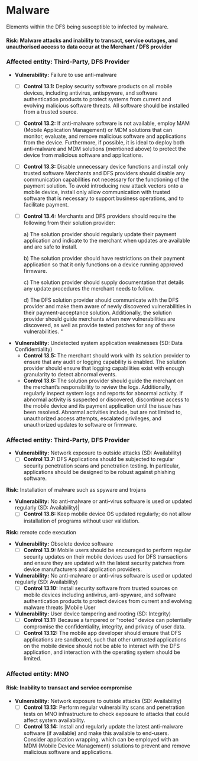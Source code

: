 # Malware

Elements within the DFS being susceptible to infected by malware.

#### **Risk:** Malware attacks and inability to transact, service outages, and unauthorised access to data occur at the Merchant / DFS provider

### Affected entity: Third-Party, DFS Provider

* **Vulnerability:** Failure to use anti-malware
  * [ ] **Control 13.1:** Deploy security software products on all mobile devices, including antivirus, antispyware, and software authentication products to protect systems from current and evolving malicious software threats. All software should be installed from a trusted source.
  * [ ] **Control 13.2:** If anti-malware software is not available, employ MAM (Mobile Application Management) or MDM solutions that can monitor, evaluate, and remove malicious software and applications from the device. Furthermore, if possible, it is ideal to deploy both anti-malware and MDM solutions (mentioned above) to protect the device from malicious software and applications.
  * [ ] **Control 13.3:** Disable unnecessary device functions and install only trusted software Merchants and DFS providers should disable any communication capabilities not necessary for the functioning of the payment solution. To avoid introducing new attack vectors onto a mobile device, install only allow communication with trusted software that is necessary to support business operations, and to facilitate payment.
  *   [ ] **Control 13.4:** Merchants and DFS providers should require the following from their solution provider:

      a) The solution provider should regularly update their payment application and indicate to the merchant when updates are available and are safe to install.

      b) The solution provider should have restrictions on their payment application so that it only functions on a device running approved firmware.

      c) The solution provider should supply documentation that details any update procedures the merchant needs to follow.

      d) The DFS solution provider should communicate with the DFS provider and make them aware of newly discovered vulnerabilities in their payment-acceptance solution. Additionally, the solution provider should guide merchants when new vulnerabilities are discovered, as well as provide tested patches for any of these vulnerabilities. "
* **Vulnerability:** Undetected system application weaknesses (SD: Data Confidentiality)
  * **Control 13.5:** The merchant should work with its solution provider to ensure that any audit or logging capability is enabled. The solution provider should ensure that logging capabilities exist with enough granularity to detect abnormal events.
  * **Control 13.6:** The solution provider should guide the merchant on the merchant’s responsibility to review the logs. Additionally, regularly inspect system logs and reports for abnormal activity. If abnormal activity is suspected or discovered, discontinue access to the mobile device and its payment application until the issue has been resolved. Abnormal activities include, but are not limited to, unauthorized access attempts, escalated privileges, and unauthorized updates to software or firmware.

### Affected entity: Third-Party, DFS Provider

* **Vulnerability:** Network exposure to outside attacks (SD: Availability)
  * [ ] **Control 13.7:** DFS Applications should be subjected to regular security penetration scans and penetration testing. In particular, applications should be designed to be robust against phishing software.

**Risk:** Installation of malware such as spyware and trojans

* **Vulnerability:** No anti-malware or anti-virus software is used or updated regularly (SD: Availability)|
  * [ ] **Control 13.8:** Keep mobile device OS updated regularly; do not allow installation of programs without user validation.

**Risk:** remote code execution

* **Vulnerability:** Obsolete device software
  * [ ] **Control 13.9:** Mobile users should be encouraged to perform regular security updates on their mobile devices used for DFS transactions and ensure they are updated with the latest security patches from device manufacturers and application providers.
* **Vulnerability:** No anti-malware or anti-virus software is used or updated regularly (SD: Availability)
  * [ ] **Control 13.10:** Install security software from trusted sources on mobile devices including antivirus, anti-spyware, and software authentication products to protect devices from current and evolving malware threats |Mobile User
* **Vulnerability:** User device tampering and rooting (SD: Integrity)
  * [ ] **Control 13.11:** Because a tampered or “rooted” device can potentially compromise the confidentiality, integrity, and privacy of user data.
  * [ ] **Control 13.12:** The mobile app developer should ensure that DFS applications are sandboxed, such that other untrusted applications on the mobile device should not be able to interact with the DFS application, and interaction with the operating system should be limited.

### Affected entity: MNO

#### **Risk:** Inability to transact and service compromise

* **Vulnerability:** Network exposure to outside attacks (SD: Availability)
  * [ ] **Control 13.13:** Perform regular vulnerability scans and penetration tests on MNO infrastructure to check exposure to attacks that could affect system availability.
  * [ ] **Control 13.14:** Install and regularly update the latest anti-malware software (if available) and make this available to end-users. Consider application wrapping, which can be employed with an MDM (Mobile Device Management) solutions to prevent and remove malicious software and applications.
